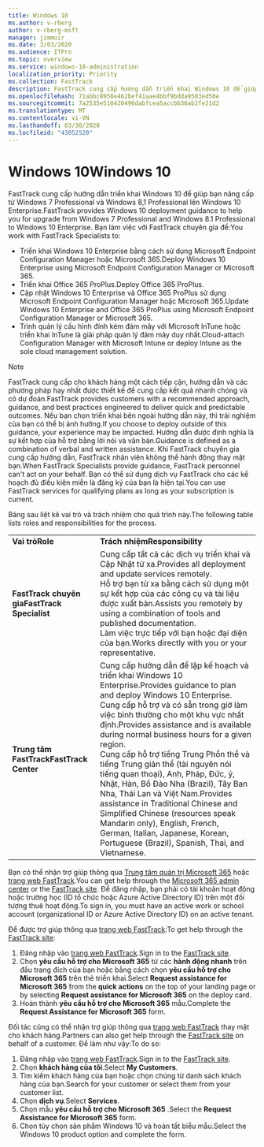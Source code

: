 ```yaml
---
title: Windows 10
ms.author: v-rberg
author: v-rberg-msft
manager: jimmuir
ms.date: 3/03/2020
ms.audience: ITPro
ms.topic: overview
ms.service: windows-10-administration
localization_priority: Priority
ms.collection: FastTrack
description: FastTrack cung cấp hướng dẫn triển khai Windows 10 để giúp bạn nâng cấp từ Windows 7 Professional và Windows 8,1 Professional lên Windows 10 Enterprise.
ms.openlocfilehash: 71abbc8958e462bef41aae4bbf9bdda9503ed50e
ms.sourcegitcommit: 7a2535e510420496dabfcea5accbb36ab2fe21d2
ms.translationtype: MT
ms.contentlocale: vi-VN
ms.lasthandoff: 03/30/2020
ms.locfileid: "43052520"
---
```

# <a name="windows-10"></a><span data-ttu-id="6489a-103">Windows 10</span><span class="sxs-lookup"><span data-stu-id="6489a-103">Windows 10</span></span>

<span data-ttu-id="6489a-104">FastTrack cung cấp hướng dẫn triển khai Windows 10 để giúp bạn nâng cấp từ Windows 7 Professional và Windows 8,1 Professional lên Windows 10 Enterprise.</span><span class="sxs-lookup"><span data-stu-id="6489a-104">FastTrack provides Windows 10 deployment guidance to help you for upgrade from Windows 7 Professional and Windows 8.1 Professional to Windows 10 Enterprise.</span></span> <span data-ttu-id="6489a-105">Bạn làm việc với FastTrack chuyên gia để:</span><span class="sxs-lookup"><span data-stu-id="6489a-105">You work with FastTrack Specialists to:</span></span>

- <span data-ttu-id="6489a-106">Triển khai Windows 10 Enterprise bằng cách sử dụng Microsoft Endpoint Configuration Manager hoặc Microsoft 365.</span><span class="sxs-lookup"><span data-stu-id="6489a-106">Deploy Windows 10 Enterprise using Microsoft Endpoint Configuration Manager or Microsoft 365.</span></span>
- <span data-ttu-id="6489a-107">Triển khai Office 365 ProPlus.</span><span class="sxs-lookup"><span data-stu-id="6489a-107">Deploy Office 365 ProPlus.</span></span> 
- <span data-ttu-id="6489a-108">Cập nhật Windows 10 Enterprise và Office 365 ProPlus sử dụng Microsoft Endpoint Configuration Manager hoặc Microsoft 365.</span><span class="sxs-lookup"><span data-stu-id="6489a-108">Update Windows 10 Enterprise and Office 365 ProPlus using Microsoft Endpoint Configuration Manager or Microsoft 365.</span></span>
- <span data-ttu-id="6489a-109">Trình quản lý cấu hình đính kèm đám mây với Microsoft InTune hoặc triển khai InTune là giải pháp quản lý đám mây duy nhất.</span><span class="sxs-lookup"><span data-stu-id="6489a-109">Cloud-attach Configuration Manager with Microsoft Intune or deploy Intune as the sole cloud management solution.</span></span>
  
> [!NOTE]
> <span data-ttu-id="6489a-110">FastTrack cung cấp cho khách hàng một cách tiếp cận, hướng dẫn và các phương pháp hay nhất được thiết kế để cung cấp kết quả nhanh chóng và có dự đoán.</span><span class="sxs-lookup"><span data-stu-id="6489a-110">FastTrack provides customers with a recommended approach, guidance, and best practices engineered to deliver quick and predictable outcomes.</span></span> <span data-ttu-id="6489a-111">Nếu bạn chọn triển khai bên ngoài hướng dẫn này, thì trải nghiệm của bạn có thể bị ảnh hưởng.</span><span class="sxs-lookup"><span data-stu-id="6489a-111">If you choose to deploy outside of this guidance, your experience may be impacted.</span></span> <span data-ttu-id="6489a-112">Hướng dẫn được định nghĩa là sự kết hợp của hỗ trợ bằng lời nói và văn bản.</span><span class="sxs-lookup"><span data-stu-id="6489a-112">Guidance is defined as a combination of verbal and written assistance.</span></span> <span data-ttu-id="6489a-113">Khi FastTrack chuyên gia cung cấp hướng dẫn, FastTrack nhân viên không thể hành động thay mặt bạn.</span><span class="sxs-lookup"><span data-stu-id="6489a-113">When FastTrack Specialists provide guidance, FastTrack personnel can't act on your behalf.</span></span> <span data-ttu-id="6489a-114">Bạn có thể sử dụng dịch vụ FastTrack cho các kế hoạch đủ điều kiện miễn là đăng ký của bạn là hiện tại.</span><span class="sxs-lookup"><span data-stu-id="6489a-114">You can use FastTrack services for qualifying plans as long as your subscription is current.</span></span>  
    
<span data-ttu-id="6489a-115">Bảng sau liệt kê vai trò và trách nhiệm cho quá trình này.</span><span class="sxs-lookup"><span data-stu-id="6489a-115">The following table lists roles and responsibilities for the process.</span></span>

|||
|:-----|:-----|
|<span data-ttu-id="6489a-116">**Vai trò**</span><span class="sxs-lookup"><span data-stu-id="6489a-116">**Role**</span></span> <br/> |<span data-ttu-id="6489a-117">**Trách nhiệm**</span><span class="sxs-lookup"><span data-stu-id="6489a-117">**Responsibility**</span></span> <br/> |
|<span data-ttu-id="6489a-118">**FastTrack chuyên gia**</span><span class="sxs-lookup"><span data-stu-id="6489a-118">**FastTrack Specialist**</span></span> <br/> |<span data-ttu-id="6489a-119">Cung cấp tất cả các dịch vụ triển khai và Cập Nhật từ xa.</span><span class="sxs-lookup"><span data-stu-id="6489a-119">Provides all deployment and update services remotely.</span></span>  <br/> <span data-ttu-id="6489a-120">Hỗ trợ bạn từ xa bằng cách sử dụng một sự kết hợp của các công cụ và tài liệu được xuất bản.</span><span class="sxs-lookup"><span data-stu-id="6489a-120">Assists you remotely by using a combination of tools and published documentation.</span></span> <br/> <span data-ttu-id="6489a-121">Làm việc trực tiếp với bạn hoặc đại diện của bạn.</span><span class="sxs-lookup"><span data-stu-id="6489a-121">Works directly with you or your representative.</span></span>|
|<span data-ttu-id="6489a-122">**Trung tâm FastTrack**</span><span class="sxs-lookup"><span data-stu-id="6489a-122">**FastTrack Center**</span></span>  <br/> |<span data-ttu-id="6489a-123">Cung cấp hướng dẫn để lập kế hoạch và triển khai Windows 10 Enterprise.</span><span class="sxs-lookup"><span data-stu-id="6489a-123">Provides guidance to plan and deploy Windows 10 Enterprise.</span></span>   <br/> <span data-ttu-id="6489a-124">Cung cấp hỗ trợ và có sẵn trong giờ làm việc bình thường cho một khu vực nhất định.</span><span class="sxs-lookup"><span data-stu-id="6489a-124">Provides assistance and is available during normal business hours for a given region.</span></span> <br/> <span data-ttu-id="6489a-125">Cung cấp hỗ trợ tiếng Trung Phồn thể và tiếng Trung giản thể (tài nguyên nói tiếng quan thoại), Anh, Pháp, Đức, ý, Nhật, Hàn, Bồ Đào Nha (Brazil), Tây Ban Nha, Thái Lan và Việt Nam.</span><span class="sxs-lookup"><span data-stu-id="6489a-125">Provides assistance in Traditional Chinese and Simplified Chinese (resources speak Mandarin only), English, French, German, Italian, Japanese, Korean, Portuguese (Brazil), Spanish, Thai, and Vietnamese.</span></span>|
 
<span data-ttu-id="6489a-126">Bạn có thể nhận trợ giúp thông qua [Trung tâm quản trị Microsoft 365](https://go.microsoft.com/fwlink/?linkid=2032704) hoặc [trang web FastTrack](https://go.microsoft.com/fwlink/?linkid=780698).</span><span class="sxs-lookup"><span data-stu-id="6489a-126">You can get help through the [Microsoft 365 admin center](https://go.microsoft.com/fwlink/?linkid=2032704) or the [FastTrack site](https://go.microsoft.com/fwlink/?linkid=780698).</span></span> <span data-ttu-id="6489a-127">Để đăng nhập, bạn phải có tài khoản hoạt động hoặc trường học (ID tổ chức hoặc Azure Active Directory ID) trên một đối tượng thuê hoạt động.</span><span class="sxs-lookup"><span data-stu-id="6489a-127">To sign in, you must have an active work or school account (organizational ID or Azure Active Directory ID) on an active tenant.</span></span> 

<span data-ttu-id="6489a-128">Để được trợ giúp thông qua [trang web FastTrack](https://go.microsoft.com/fwlink/?linkid=780698):</span><span class="sxs-lookup"><span data-stu-id="6489a-128">To get help through the [FastTrack site](https://go.microsoft.com/fwlink/?linkid=780698):</span></span> 
1.    <span data-ttu-id="6489a-129">Đăng nhập vào [trang web FastTrack](https://go.microsoft.com/fwlink/?linkid=780698).</span><span class="sxs-lookup"><span data-stu-id="6489a-129">Sign in to the [FastTrack site](https://go.microsoft.com/fwlink/?linkid=780698).</span></span> 
2.    <span data-ttu-id="6489a-130">Chọn **yêu cầu hỗ trợ cho Microsoft 365** từ các **hành động nhanh** trên đầu trang đích của bạn hoặc bằng cách chọn **yêu cầu hỗ trợ cho Microsoft 365** trên thẻ triển khai.</span><span class="sxs-lookup"><span data-stu-id="6489a-130">Select **Request assistance for Microsoft 365** from the **quick actions** on the top of your landing page or by selecting **Request assistance for Microsoft 365** on the deploy card.</span></span>
3.    <span data-ttu-id="6489a-131">Hoàn thành **yêu cầu hỗ trợ cho Microsoft 365** mẫu.</span><span class="sxs-lookup"><span data-stu-id="6489a-131">Complete the **Request Assistance for Microsoft 365** form.</span></span>
  
<span data-ttu-id="6489a-132">Đối tác cũng có thể nhận trợ giúp thông qua [trang web FastTrack](https://go.microsoft.com/fwlink/?linkid=780698) thay mặt cho khách hàng.</span><span class="sxs-lookup"><span data-stu-id="6489a-132">Partners can also get help through the [FastTrack site](https://go.microsoft.com/fwlink/?linkid=780698) on behalf of a customer.</span></span> <span data-ttu-id="6489a-133">Để làm như vậy:</span><span class="sxs-lookup"><span data-stu-id="6489a-133">To do so:</span></span>
1.    <span data-ttu-id="6489a-134">Đăng nhập vào [trang web FastTrack](https://go.microsoft.com/fwlink/?linkid=780698).</span><span class="sxs-lookup"><span data-stu-id="6489a-134">Sign in to the [FastTrack site](https://go.microsoft.com/fwlink/?linkid=780698).</span></span> 
2.    <span data-ttu-id="6489a-135">Chọn **khách hàng của tôi**.</span><span class="sxs-lookup"><span data-stu-id="6489a-135">Select **My Customers**.</span></span>
3.    <span data-ttu-id="6489a-136">Tìm kiếm khách hàng của bạn hoặc chọn chúng từ danh sách khách hàng của bạn.</span><span class="sxs-lookup"><span data-stu-id="6489a-136">Search for your customer or select them from your customer list.</span></span>
4.    <span data-ttu-id="6489a-137">Chọn **dịch vụ**.</span><span class="sxs-lookup"><span data-stu-id="6489a-137">Select **Services**.</span></span>
5.    <span data-ttu-id="6489a-138">Chọn mẫu **yêu cầu hỗ trợ cho Microsoft 365** .</span><span class="sxs-lookup"><span data-stu-id="6489a-138">Select the **Request Assistance for Microsoft 365** form.</span></span>
6.    <span data-ttu-id="6489a-139">Chọn tùy chọn sản phẩm Windows 10 và hoàn tất biểu mẫu.</span><span class="sxs-lookup"><span data-stu-id="6489a-139">Select the Windows 10 product option and complete the form.</span></span>
 
